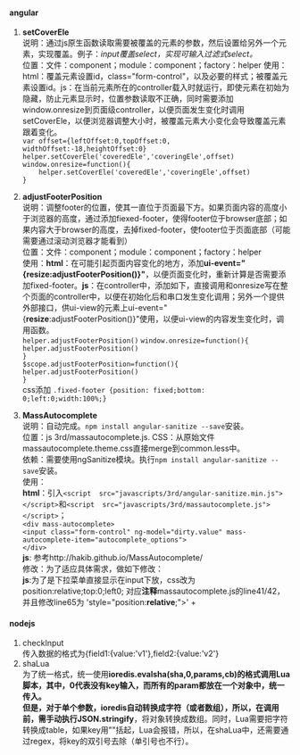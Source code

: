 #### angular
1. **setCoverEle**  
说明：通过js原生函数读取需要被覆盖的元素的参数，然后设置给另外一个元素，实现覆盖。例子：*input覆盖select，实现可输入过滤式select。*  
位置：文件：component；module：component；factory：helper
使用：html：覆盖元素设置id，class="form-control"，以及必要的样式；被覆盖元素设置id。js：在当前元素所在的controller载入时就运行，即使元素在初始为隐藏，防止元素显示时，位置参数读取不正确，同时需要添加window.onresize到页面级controller，以便页面发生变化时调用setCoverEle，以便浏览器调整大小时，被覆盖元素大小变化会导致覆盖元素跟着变化。  
    `var offset={leftOffset:0,topOffset:0, widthOffset:-18,heightOffset:0}`  
    `helper.setCoverEle('coveredEle','coveringEle',offset)`  
    `window.onresize=function(){`  
    `    helper.setCoverEle('coveredEle','coveringEle',offset)`  
    `}`  

2. **adjustFooterPosition**  
说明：调整footer的位置，使其一直位于页面最下方。如果页面内容的高度小于浏览器的高度，通过添加fiexed-footer，使得footer位于browser底部；如果内容大于browser的高度，去掉fixed-footer，使footer位于页面底部（可能需要通过滚动浏览器才能看到）  
位置：文件：component；module：component；factory：helper  
使用：**html**：在可能引起页面内容变化的地方，添加**ui-event="{resize:adjustFooterPosition()}"**，以便页面变化时，重新计算是否需要添加fixed-footer。**js**：在controller中，添加如下，直接调用和onresize写在整个页面的controller中，以便在初始化后和串口发生变化调用；另外一个提供外部接口，供ui-view的元素上ui-event="{**resize**:adjustFooterPosition()}"使用，以便ui-view的内容发生变化时，调用函数。    
    `helper.adjustFooterPosition()`
    `window.onresize=function(){`  
        `helper.adjustFooterPosition()`  
    `}`  
    `$scope.adjustFooterPosition=function(){`  
        `helper.adjustFooterPosition()`  
    `}`  
css添加 `.fixed-footer {position: fixed;bottom: 0;left:0;width:100%;}`  


3. **MassAutocomplete**  
说明：自动完成。`npm install angular-sanitize --save`安装。  
位置：js 3rd/massautocomplete.js. CSS：从原始文件massautocomplete.theme.css直接merge到common.less中。  
依赖：需要使用ngSanitize模块。执行`npm install angular-sanitize --save`安装。  
使用：  
**html**：引入`<script  src="javascripts/3rd/angular-sanitize.min.js"></script>`和`<script  src="javascripts/3rd/massautocomplete.js"></script>`；  
      `<div mass-autocomplete>`  
        `<input class="form-control" ng-model="dirty.value" mass-autocomplete-item="autocomplete_options">`  
      `</div>`  
**js**: 参考http://hakib.github.io/MassAutocomplete/  
修改：为了适应具体需求，做如下修改：  
    **js**:为了是下拉菜单直接显示在input下放，css改为position:relative;top:0;left0; 对应**注释**massautocomplete.js的line41/42，并且修改line65为 'style="position:**relative**;">' +


#### nodejs
1. checkInput  
    传入数据的格式为{field1:{value:'v1'},field2:{value:'v2'}  
2. shaLua  
   为了统一格式，统一使用**ioredis.evalsha(sha,0,params,cb)**的格式调用Lua脚本，其中，0代表没有key输入，而所有的param都放在一个对象中，统一传入。  
   但是，对于单个参数，ioredis自动转换成字符（或者数组），所以，在调用前，需手动执行**JSON.stringify**，将对象转换成数组。同时，Lua需要把字符转换成table，如果key用""括起，Lua会报错，所以，在shaLua中，还需要通过regex，将key的双引号去除（单引号也不行）。  
